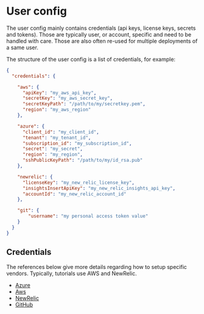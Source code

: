 # User config

The user config mainly contains credentials (api keys, license keys, secrets and tokens). Those are typically user, or account, specific and need to be handled with care. Those are also often re-used for multiple deployments of a same user.

The structure of the user config is a list of credentials, for example:

```json
{
  "credentials": {

    "aws": {
      "apiKey": "my_aws_api_key",
      "secretKey": "my_aws_secret_key",
      "secretKeyPath": "/path/to/my/secretkey.pem",
      "region": "my_aws_region"
    },

    "azure": {
      "client_id": "my_client_id",
      "tenant": "my_tenant_id",
      "subscription_id": "my_subscription_id",
      "secret": "my_secret",
      "region": "my_region",
      "sshPublicKeyPath": "/path/to/my/id_rsa.pub"
    },

    "newrelic": {
      "licenseKey": "my_new_relic_license_key",
      "insightsInsertApiKey": "my_new_relic_insights_api_key",
      "accountId": "my_new_relic_account_id"
    },

    "git": {
        "username": "my personal access token value"
    }
  }
}
```

## Credentials

The references below give more details regarding how to setup specific vendors. Typically, tutorials use AWS and NewRelic.

* [Azure](azure.md)
* [Aws](aws.md)
* [NewRelic](newrelic.md)
* [GitHub](github.md)